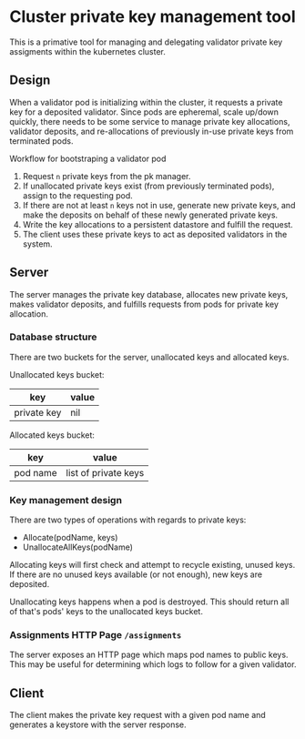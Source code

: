 # Cluster private key management tool

This is a primative tool for managing and delegating validator private key 
assigments within the kubernetes cluster.

## Design

When a validator pod is initializing within the cluster, it requests a private 
key for a deposited validator. Since pods are epheremal, scale up/down quickly,
there needs to be some service to manage private key allocations, validator 
deposits, and re-allocations of previously in-use private keys from terminated
pods. 

Workflow for bootstraping a validator pod

1. Request `n` private keys from the pk manager.
1. If unallocated private keys exist (from previously terminated pods), assign
   to the requesting pod.
1. If there are not at least `n` keys not in use, generate new private keys, 
   and make the deposits on behalf of these newly generated private keys.
1. Write the key allocations to a persistent datastore and fulfill the request.
1. The client uses these private keys to act as deposited validators in the
   system. 

## Server

The server manages the private key database, allocates new private keys, makes
validator deposits, and fulfills requests from pods for private key allocation.

### Database structure

There are two buckets for the server, unallocated keys and allocated keys.

Unallocated keys bucket:

| key         | value |
|-------------|-------|
| private key | nil   |

Allocated keys bucket:

| key      | value                |
|----------|----------------------|
| pod name | list of private keys |

### Key management design

There are two types of operations with regards to private keys: 

- Allocate(podName, keys)
- UnallocateAllKeys(podName)

Allocating keys will first check and attempt to recycle existing, unused keys.
If there are no unused keys available (or not enough), new keys are deposited.

Unallocating keys happens when a pod is destroyed. This should return all of 
that's pods' keys to the unallocated keys bucket.

### Assignments HTTP Page `/assignments`

The server exposes an HTTP page which maps pod names to public keys.
This may be useful for determining which logs to follow for a given validator.

## Client

The client makes the private key request with a given pod name and generates a 
keystore with the server response.
